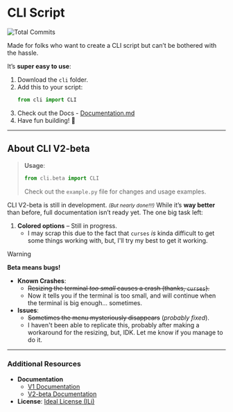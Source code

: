 # CLI Script

![Total Commits](https://badgen.net/github/commits/pytmg/cli?color=black&icon=github)

Made for folks who want to create a CLI script but can’t be bothered with the hassle.

It’s **super easy to use**:
1. Download the `cli` folder.
2. Add this to your script:
   ```python
   from cli import CLI
   ```
3. Check out the Docs - [Documentation.md](./Documentation.md)
4. Have fun building! 🎉

---

## About CLI V2-beta

> **Usage**:
> ```python
> from cli.beta import CLI
> ```
> Check out the `example.py` file for changes and usage examples.

CLI V2-beta is still in development.
<small>*(But nearly done!!!)*</small>
 While it’s **way better** than before, full documentation isn’t ready yet.
The one big task left:
1. **Colored options** – Still in progress.
   - I may scrap this due to the fact that `curses` *is* kinda difficult to get some things working with, but, I'll try my best to get it working.

> [!WARNING]
> **Beta means bugs!**
> - **Known Crashes**:
>   - ~~Resizing the terminal *too small* causes a crash (thanks, `curses`).~~
>   - Now it tells you if the terminal is too small, and will continue when the terminal is big enough... sometimes.
> - **Issues**:
>   - ~~Sometimes the menu mysteriously disappears~~ (*probably fixed*).
>   - I haven't been able to replicate this, probably after making a workaround for the resizing, but, IDK. Let me know if you manage to do it.

---

### Additional Resources
- **Documentation**
  - [V1 Documentation](./Documentation.md)
  - [V2-beta Documentation](./beta/Documentation.md)
- **License**: [Ideal License (ILi)](./LICENSE)